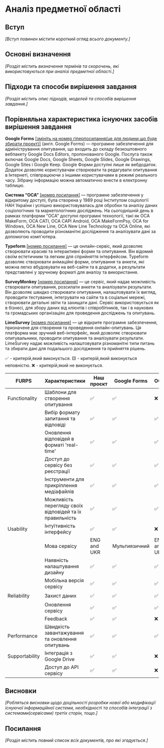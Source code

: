 # Аналіз предметної області

## Вступ

*[Вступ повинен містити короткий огляд всього документу.]*


## Основні визначення

*[Розділ містить визначення термінів та скорочень, які використовуються при аналізі предметної області.]*

## Підходи та способи вирішення завдання

*[Розділ містить опис підходів, моделей та способів вирішення завдання.]*

## Порівняльна характеристика існуючих засобів вирішення завдання

**Google Forms** [[змініть на номер гіперпосилання(це для людини,що буде збирати проект)]](https://uk.wikipedia.org/wiki/Google_%D0%A4%D0%BE%D1%80%D0%BC%D0%B8) (англ. Google Forms) — програмне забезпечення для адміністрування опитування, що входить до складу безкоштовного вебпакету Google Docs Editors, пропонованого Google. Послуга також включає Google Docs, Google Sheets, Google Slides, Google Drawings, Google Sites і Google Keep. Google Форми доступні лише як вебдодаток. Додаток дозволяє користувачам створювати та редагувати опитування в Інтернеті, співпрацюючи з іншими користувачами в режимі реального часу. Зібрану інформацію можна автоматично внести в електронну таблицю.

**Система “ОСА”** [[номер посилання]](https://uk.wikipedia.org/wiki/ОСА) — програмне забезпечення у відкритому доступі, була створена у 1989 році Інститутом соціології НАН України і успішно використовувалась для обробки та аналізу даних соціологічних та маркетологічних досліджень. На сьогоднішній день в рамках платформи "ОСА" доступні програмні технології, такі як OCA MakeForm, OCA CATI, OCA CAPI Android, OCA MakeFormPsy, OCA for Windows, OCA New Line, OCA New Line Technology та OCA Online, які дозволяють проводити різноманітні дослідження та аналізувати дані за допомогою комп'ютера.

**Typeform** [[номер посилання]](https://en.wikipedia.org/wiki/Typeform_(service)) — це онлайн-сервіс, який дозволяє створювати красиві та інтерактивні форми та опитування. Він відомий своїм естетичним та легким для сприйняття інтерфейсом. Typeform дозволяє створювати анімаційні форми, опитування та анкети, які можна легко вбудовувати на веб-сайти та в додатки, а результати представлені у зручному форматі для аналізу та використання.

**SurveyMonkey** [[номер посилання]](https://www.surveymonkey.com) — це сервіс, який надає можливість створювати опитування, розсилати анкети та аналізувати результати. Він дозволяє швидко створювати опитування, налаштовувати їх вигляд, проводити тестування, інтегрувати на сайти та в соціальні мережі, створювати детальні звіти та захищати дані. Сервіс використовується як в бізнесі, для збору даних від клієнтів і співробітників, так і в наукових та громадських організаціях для проведення досліджень та опитувань.

**LimeSurvey** [[номер посилання]](https://www.limesurvey.org/uk) — це відкрите програмне забезпечення, призначене для створення та проведення онлайн-опитувань. Ця платформа має зручний веб-інтерфейс, який дозволяє створювати опитувальники, проводити опитування та аналізувати результати. LimeSurvey надає можливість налаштовувати різноманітні типи питань та збирати дані для подальшого дослідження та прийняття рішень.

✅ - критерій,який виконується.
🟨 - критерій,який виконується неповністю.
❌ - критерій,який не виконується.


| FURPS | Характеристики | Наш проєкт | Google Forms  | ОСА | Typeform | SurveyMonkey | LimeSurvey |
| ------------- | ------------- | ------------- | ------------- |------------- | ------------- | ------------- | ------------- |
|Functionality | Шаблони для створення опитування | ✅  | ✅ | ❌ | ✅ | 🟨 | 🟨 |
| |Вибір формату запитання та відповіді  | ✅ | ✅  | ✅ | ✅ | ✅ | ✅ |
| | Оновлення відповідей в форматі 'real-time' | ✅ | ✅ | ✅ | ✅ | ✅ | ✅ | 
| | Доступ до сервісу без реєстрації | ✅ | ✅ | ✅ | ✅ | ❌ | ✅ |
| | Інструменти для прикріплення медіафайлів  | ✅| ✅ | ✅ | ✅  | ✅  | ✅ | 
| | Можливість перегляду своїх відповідей та їх правильність  | ✅| ✅ | ✅ | ✅  | ✅  | ✅ |
| Usability | Інтуїтивність інтерфейсу  | ✅ | ✅ | ❌ | ✅ | ✅  | 🟨 | 
| | Мова сервісу  | ENG and UKR | Мультиязичний | ENG and UKR | Мультиязичний | Мультиязичний | Мультиязичний |
| | Наявність налаштування дизайну  | ✅ | ✅  | ✅ | ✅ | ✅ | 🟨 | 
| | Мобільна версія сервісу | ✅ | ✅  | ✅ | ✅ | ✅ | ✅ | 
| Reliability | Захист даних |✅  | ✅  | ✅ | ✅ | ✅ | 🟨 | 
| | Оновлення сервісу  | ✅ | ✅  | ✅ | ✅ | ✅ | ✅ | 
| | Feedback  | ✅ | ✅ | ❌ | ✅ | ✅ | ✅ | 
| Performance | Швидкість завантажування та оновлення опитувань | ✅ | ✅ |✅ | ✅ | ✅ | 🟨 |  
| Supportability | Інтеграція з Google Drive  | ✅ | ✅  | ❌ | ✅ | ❌ | 🟨 |  
| | Доступ до API сервісу | ✅ | ✅  | ❌ | ✅ | ✅ | 🟨 | 


## Висновки

*[Робляться висновки щодо доцільності розробки нової або модифікації існуючої інформаційної системи, необхідності та способів інтеграції з системами(сервісами) третіх сторін, тощо.]*

## Посилання

*[Розділ містить повний список всіх документів, про які згадується.]*
